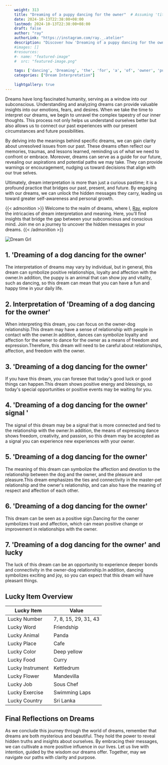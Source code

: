 ```yaml
---
    weight: 313
    title: "Dreaming of a puppy dancing for the owner"  # Assuming 'title' column exists
    date: 2024-10-13T22:38:00+08:00
    lastmod: 2024-10-13T22:38:00+08:00
    draft: false
    author: "ray"
    authorLink: "https://instagram.com/ray._.atelier"
    description: "Discover how 'Dreaming of a puppy dancing for the owner' can interpret your future and uncover its significant meanings in your life."
    #images: []
    #resources:
    #- name: "featured-image"
    #  src: "featured-image.png"
    
    tags: ['dancing', 'Dreaming', 'the', 'for', 'a', 'of', 'owner', 'puppy']
    categories: ["Dream Interpretation"]
    
    lightgallery: true
---
```

    
Dreams have long fascinated humanity, serving as a window into our subconscious. Understanding and analyzing dreams can provide valuable insights into our emotions, fears, and desires. When we take the time to interpret our dreams, we begin to unravel the complex tapestry of our inner thoughts. This process not only helps us understand ourselves better but also allows us to connect our past experiences with our present circumstances and future possibilities.

By delving into the meanings behind specific dreams, we can gain clarity about unresolved issues from our past. These dreams often reflect our memories, traumas, and lessons learned, reminding us of what we need to confront or embrace. Moreover, dreams can serve as a guide for our future, revealing our aspirations and potential paths we may take. They can provide warnings or encouragement, nudging us toward decisions that align with our true selves.

Ultimately, dream interpretation is more than just a curious pastime; it is a profound practice that bridges our past, present, and future. By engaging with our dreams, we can unlock the hidden messages they carry, leading us toward greater self-awareness and personal growth.

{{< admonition >}}
Welcome to the realm of dreams, where I, [Ray](https://instagram.com/ray._.atelier), explore the intricacies of dream interpretation and meaning. Here, you’ll find insights that bridge the gap between your subconscious and conscious mind. Join me on a journey to uncover the hidden messages in your dreams.
{{< /admonition >}}

![Dream Grl](https://cdn.pixabay.com/photo/2017/11/02/03/35/gothic-2910057_1280.jpg "Dream Grl")

## 1. 'Dreaming of a dog dancing for the owner'
The interpretation of dreams may vary by individual, but in general, this dream can symbolize positive relationships, loyalty and affection with the owner.In addition, the puppy is an animal that can show joy and vitality, such as dancing, so this dream can mean that you can have a fun and happy time in your daily life.

## 2. Interpretation of 'Dreaming of a dog dancing for the owner'
When interpreting this dream, you can focus on the owner-dog relationship.This dream may have a sense of relationship with people in contact with the owner.In addition, dances can symbolize loyalty and affection for the owner to dance for the owner as a means of freedom and expression.Therefore, this dream will need to be careful about relationships, affection, and freedom with the owner.

## 3. 'Dreaming of a dog dancing for the owner'
If you have this dream, you can foresee that today's good luck or good things can happen.This dream shows positive energy and blessings, so today's special opportunities or positive events may be waiting for you.

## 4. 'Dreaming of a dog dancing for the owner' signal '
The signal of this dream may be a signal that is more connected and tied to the relationship with the owner.In addition, the means of expressing dance shows freedom, creativity, and passion, so this dream may be accepted as a signal you can experience new experiences with your owner.

## 5. 'Dreaming of a dog dancing for the owner'
The meaning of this dream can symbolize the affection and devotion to the relationship between the dog and the owner, and the pleasure and pleasure.This dream emphasizes the ties and connectivity in the master-pet relationship and the owner's relationship, and can also have the meaning of respect and affection of each other.

## 6. 'Dreaming of a dog dancing for the owner'
This dream can be seen as a positive sign.Dancing for the owner symbolizes trust and affection, which can mean positive change or improvement in relationships with the owner.

## 7. 'Dreaming of a dog dancing for the owner' and lucky
The luck of this dream can be an opportunity to experience deeper bonds and connectivity in the owner-dog relationship.In addition, dancing symbolizes exciting and joy, so you can expect that this dream will have pleasant things.

## Lucky Item Overview
| Lucky Item          | Value              |
|---------------|--------------------|
| Lucky Number        | 7, 8, 15, 29, 31, 43  |
| Lucky Word          | Friendship |
| Lucky Animal        | Panda |
| Lucky Place         | Cafe     |
| Lucky Color         | Deep yellow     |
| Lucky Food          | Curry      |
| Lucky Instrument    | Kettledrum |
| Lucky Flower        | Mandevilla    |
| Lucky Job           | Sous Chef       |
| Lucky Exercise      | Swimming Laps  |
| Lucky Country       | Sri Lanka    |


##  Final Reflections on Dreams

As we conclude this journey through the world of dreams, remember that dreams are both mysterious and beautiful. They hold the power to reveal hidden truths and insights about ourselves. By embracing their messages, we can cultivate a more positive influence in our lives. Let us live with intention, guided by the wisdom our dreams offer. Together, may we navigate our paths with clarity and purpose.
